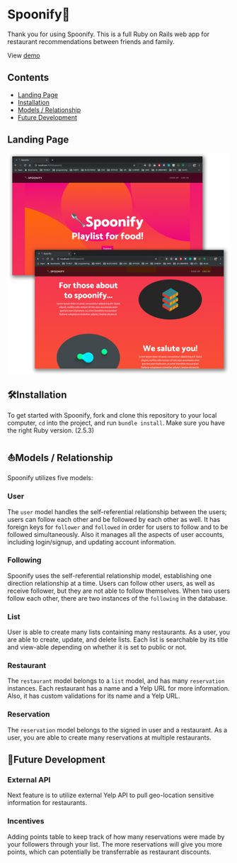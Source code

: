 # Spoonify🥄

Thank you for using Spoonify. This is a full Ruby on Rails web app for restaurant recommendations between friends and family.

View [demo](https://youtu.be/bWe333-MJ80)

## Contents

- [Landing Page](#landing-page)
- [Installation](#installation)
- [Models / Relationship](#models--relationship)
- [Future Development](#future-development)

## Landing Page

![Spoonify1](app/assets/images/spoonify.png)

## 🛠Installation

To get started with Spoonify, fork and clone this repository to your local computer, ```cd``` into the project, and run ```bundle install```. Make sure you have the right Ruby version. (2.5.3)

## ⛵️Models / Relationship

Spoonify utilizes five models:

### User

The ```user``` model handles the self-referential relationship between the users; users can follow each other and be followed by each other as well. It has foreign keys for ```follower``` and ```followed``` in order for users to follow and to be followed simultaneously. Also it manages all the aspects of user accounts, including login/signup, and updating account information.

### Following

Spoonify uses the self-referential relationship model, establishing one direction relationship at a time. Users can follow other users, as well as receive follower, but they are not able to follow themselves. When two users follow each other, there are two instances of the ```following``` in the database.

### List

User is able to create many lists containing many restaurants. As a user, you are able to create, update, and delete lists. Each list is searchable by its title and view-able depending on whether it is set to public or not.

### Restaurant

The ```restaurant``` model belongs to a ```list``` model, and has many ```reservation``` instances. Each restaurant has a name and a Yelp URL for more information. Also, it has custom validations for its name and a Yelp URL.

### Reservation

The ```reservation``` model belongs to the signed in user and a restaurant. As a user, you are able to create many reservations at multiple restaurants.

## 🚀Future Development

### External API

Next feature is to utilize external Yelp API to pull geo-location sensitive information for restaurants.

### Incentives

Adding points table to keep track of how many reservations were made by your followers through your list. The more reservations will give you more points, which can potentially be transferrable as restaurant discounts.
